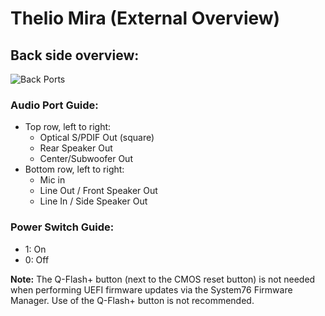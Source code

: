 # Thelio Mira (External Overview)

## Back side overview:

![Back Ports](./img/ports-back.webp)

### Audio Port Guide:

- Top row, left to right:
  - Optical S/PDIF Out (square)
  - Rear Speaker Out
  - Center/Subwoofer Out
- Bottom row, left to right:
  - Mic in
  - Line Out / Front Speaker Out
  - Line In / Side Speaker Out

### Power Switch Guide:

- 1: On
- 0: Off

**Note:** The Q-Flash+ button (next to the CMOS reset button) is not needed when performing UEFI firmware updates via the System76 Firmware Manager. Use of the Q-Flash+ button is not recommended.
